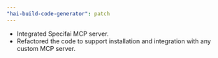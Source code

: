 ```yaml
---
"hai-build-code-generator": patch
---
```


- Integrated Specifai MCP server. 
- Refactored the code to support installation and integration with any custom MCP server.
